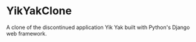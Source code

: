 # YikYakClone
A clone of the discontinued application Yik Yak built with Python's Django web framework. 
